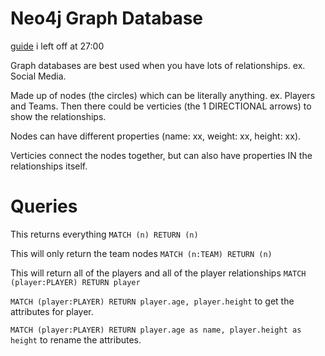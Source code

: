 # Neo4j Graph Database
[guide](https://www.youtube.com/watch?v=8jNPelugC2s&t=4263s&ab_channel=LaithAcademy) 
i left off at 27:00

Graph databases are best used when you have lots of relationships.  ex. Social Media.

Made up of nodes (the circles) which can be literally anything.  ex. Players and Teams.  Then there could be verticies (the 1 DIRECTIONAL arrows) to show the relationships.

Nodes can have different properties (name: xx, weight: xx, height: xx).

Verticies connect the nodes together, but can also have properties IN the relationships itself.

# Queries
This returns everything
`MATCH (n) RETURN (n)`

This will only return the team nodes
`MATCH (n:TEAM) RETURN (n)`

This will return all of the players and all of the player relationships
`MATCH (player:PLAYER) RETURN player`

`MATCH (player:PLAYER) RETURN player.age, player.height` to get the attributes for player.

`MATCH (player:PLAYER) RETURN player.age as name, player.height as height` to rename the attributes.